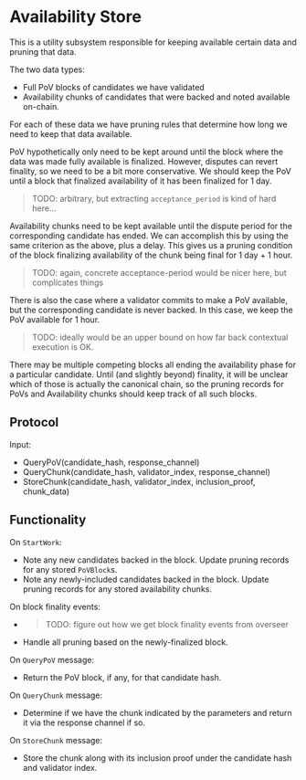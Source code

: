 # Availability Store

This is a utility subsystem responsible for keeping available certain data and pruning that data.

The two data types:

- Full PoV blocks of candidates we have validated
- Availability chunks of candidates that were backed and noted available on-chain.

For each of these data we have pruning rules that determine how long we need to keep that data available.

PoV hypothetically only need to be kept around until the block where the data was made fully available is finalized. However, disputes can revert finality, so we need to be a bit more conservative. We should keep the PoV until a block that finalized availability of it has been finalized for 1 day.

> TODO: arbitrary, but extracting `acceptance_period` is kind of hard here...

Availability chunks need to be kept available until the dispute period for the corresponding candidate has ended. We can accomplish this by using the same criterion as the above, plus a delay. This gives us a pruning condition of the block finalizing availability of the chunk being final for 1 day + 1 hour.

> TODO: again, concrete acceptance-period would be nicer here, but complicates things

There is also the case where a validator commits to make a PoV available, but the corresponding candidate is never backed. In this case, we keep the PoV available for 1 hour.

> TODO: ideally would be an upper bound on how far back contextual execution is OK.

There may be multiple competing blocks all ending the availability phase for a particular candidate. Until (and slightly beyond) finality, it will be unclear which of those is actually the canonical chain, so the pruning records for PoVs and Availability chunks should keep track of all such blocks.

## Protocol

Input:

- QueryPoV(candidate_hash, response_channel)
- QueryChunk(candidate_hash, validator_index, response_channel)
- StoreChunk(candidate_hash, validator_index, inclusion_proof, chunk_data)

## Functionality

On `StartWork`:

- Note any new candidates backed in the block. Update pruning records for any stored `PoVBlock`s.
- Note any newly-included candidates backed in the block. Update pruning records for any stored availability chunks.

On block finality events:

- > TODO: figure out how we get block finality events from overseer
- Handle all pruning based on the newly-finalized block.

On `QueryPoV` message:

- Return the PoV block, if any, for that candidate hash.

On `QueryChunk` message:

- Determine if we have the chunk indicated by the parameters and return it via the response channel if so.

On `StoreChunk` message:

- Store the chunk along with its inclusion proof under the candidate hash and validator index.
